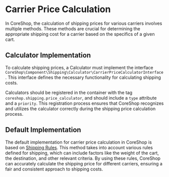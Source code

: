 # Carrier Price Calculation

In CoreShop, the calculation of shipping prices for various carriers involves multiple methods. These methods are
crucial for determining the appropriate shipping cost for a carrier based on the specifics of a given cart.

## Calculator Implementation

To calculate shipping prices, a Calculator must implement the
interface `CoreShop\Component\Shipping\Calculator\CarrierPriceCalculatorInterface`. This interface defines the necessary
functionality for calculating shipping costs.

Calculators should be registered in the container with the tag `coreshop.shipping.price_calculator`, and should include
a `type` attribute and a `priority`. This registration process ensures that CoreShop recognizes and utilizes the
calculator correctly during the shipping price calculation process.

## Default Implementation

The default implementation for carrier price calculation in CoreShop is based
on [Shipping Rules](../02_Shipping_Rules/index.md). This method takes into account various rules defined for shipping,
which can include factors like the weight of the cart, the destination, and other relevant criteria. By using these
rules, CoreShop can accurately calculate the shipping price for different carriers, ensuring a fair and consistent
approach to shipping costs.

